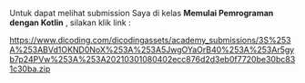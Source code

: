 Untuk dapat melihat submission Saya di kelas **Memulai Pemrograman dengan Kotlin** , silakan klik link : 

https://www.dicoding.com/dicodingassets/academy_submissions/3S%253A%253ABVd1OKND0NoX%253A%253A5JwgOYaOrB40%253A%253Ar5gyb7p24PVw%253A%253A20210301080402ecc876d2d3eb0f7720be30bc831c30ba.zip
